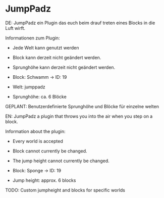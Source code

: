 # JumpPadz
DE: JumpPadz ein Plugin das euch beim drauf treten eines Blocks in die Luft wirft.

Informationen zum Plugin:

- Jede Welt kann genutzt werden
- Block kann derzeit nicht geändert werden.
- Sprunghöhe kann derzeit nicht geändert werden.

- Block: Schwamm -> ID: 19
- Welt: jumppadz
- Sprunghöhe: ca. 6 Blöcke

GEPLANT: Benutzerdefinierte Sprunghöhe und Blöcke für einzelne welten

EN: JumpPadz a plugin that throws you into the air when you step on a block.

Information about the plugin:

- Every world is accepted 
- Block cannot currently be changed.
- The jump height cannot currently be changed.

- Block: Sponge -> ID: 19
- Jump height: approx. 6 blocks

TODO: Custom jumpheight and blocks for specific worlds
